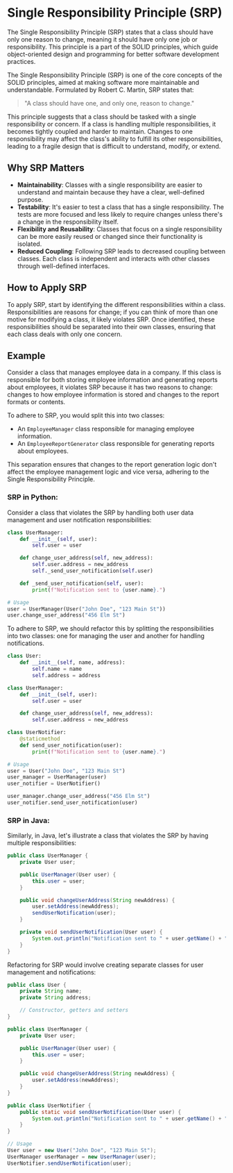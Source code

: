 # Single Responsibility Principle (SRP)

The Single Responsibility Principle (SRP) states that a class should have only one reason to change, meaning it should have only one job or responsibility. This principle is a part of the SOLID principles, which guide object-oriented design and programming for better software development practices.

The Single Responsibility Principle (SRP) is one of the core concepts of the SOLID principles, aimed at making software more maintainable and understandable. Formulated by Robert C. Martin, SRP states that:

> "A class should have one, and only one, reason to change."

This principle suggests that a class should be tasked with a single responsibility or concern. If a class is handling multiple responsibilities, it becomes tightly coupled and harder to maintain. Changes to one responsibility may affect the class's ability to fulfill its other responsibilities, leading to a fragile design that is difficult to understand, modify, or extend.

## Why SRP Matters

- **Maintainability**: Classes with a single responsibility are easier to understand and maintain because they have a clear, well-defined purpose.
- **Testability**: It's easier to test a class that has a single responsibility. The tests are more focused and less likely to require changes unless there's a change in the responsibility itself.
- **Flexibility and Reusability**: Classes that focus on a single responsibility can be more easily reused or changed since their functionality is isolated.
- **Reduced Coupling**: Following SRP leads to decreased coupling between classes. Each class is independent and interacts with other classes through well-defined interfaces.

## How to Apply SRP

To apply SRP, start by identifying the different responsibilities within a class. Responsibilities are reasons for change; if you can think of more than one motive for modifying a class, it likely violates SRP. Once identified, these responsibilities should be separated into their own classes, ensuring that each class deals with only one concern.

## Example

Consider a class that manages employee data in a company. If this class is responsible for both storing employee information and generating reports about employees, it violates SRP because it has two reasons to change: changes to how employee information is stored and changes to the report formats or contents.

To adhere to SRP, you would split this into two classes:
- An `EmployeeManager` class responsible for managing employee information.
- An `EmployeeReportGenerator` class responsible for generating reports about employees.

This separation ensures that changes to the report generation logic don't affect the employee management logic and vice versa, adhering to the Single Responsibility Principle.

### SRP in Python:

Consider a class that violates the SRP by handling both user data management and user notification responsibilities:

```python
class UserManager:
    def __init__(self, user):
        self.user = user

    def change_user_address(self, new_address):
        self.user.address = new_address
        self._send_user_notification(self.user)

    def _send_user_notification(self, user):
        print(f"Notification sent to {user.name}.")

# Usage
user = UserManager(User("John Doe", "123 Main St"))
user.change_user_address("456 Elm St")
```

To adhere to SRP, we should refactor this by splitting the responsibilities into two classes: one for managing the user and another for handling notifications.

```python
class User:
    def __init__(self, name, address):
        self.name = name
        self.address = address

class UserManager:
    def __init__(self, user):
        self.user = user

    def change_user_address(self, new_address):
        self.user.address = new_address

class UserNotifier:
    @staticmethod
    def send_user_notification(user):
        print(f"Notification sent to {user.name}.")

# Usage
user = User("John Doe", "123 Main St")
user_manager = UserManager(user)
user_notifier = UserNotifier()

user_manager.change_user_address("456 Elm St")
user_notifier.send_user_notification(user)
```

### SRP in Java:

Similarly, in Java, let's illustrate a class that violates the SRP by having multiple responsibilities:

```java
public class UserManager {
    private User user;

    public UserManager(User user) {
        this.user = user;
    }

    public void changeUserAddress(String newAddress) {
        user.setAddress(newAddress);
        sendUserNotification(user);
    }

    private void sendUserNotification(User user) {
        System.out.println("Notification sent to " + user.getName() + ".");
    }
}
```

Refactoring for SRP would involve creating separate classes for user management and notifications:

```java
public class User {
    private String name;
    private String address;

    // Constructor, getters and setters
}

public class UserManager {
    private User user;

    public UserManager(User user) {
        this.user = user;
    }

    public void changeUserAddress(String newAddress) {
        user.setAddress(newAddress);
    }
}

public class UserNotifier {
    public static void sendUserNotification(User user) {
        System.out.println("Notification sent to " + user.getName() + ".");
    }
}

// Usage
User user = new User("John Doe", "123 Main St");
UserManager userManager = new UserManager(user);
UserNotifier.sendUserNotification(user);
```
